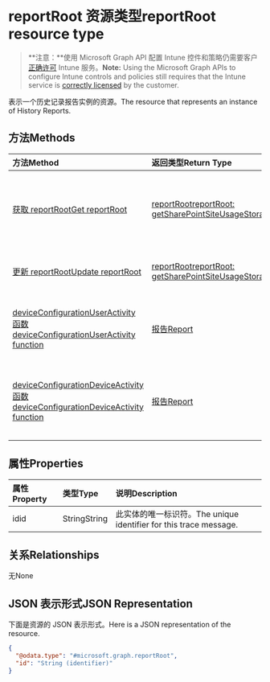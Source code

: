 # <a name="reportroot-resource-type"></a><span data-ttu-id="d8dc2-101">reportRoot 资源类型</span><span class="sxs-lookup"><span data-stu-id="d8dc2-101">reportRoot resource type</span></span>

> <span data-ttu-id="d8dc2-102">**注意：**使用 Microsoft Graph API 配置 Intune 控件和策略仍需要客户[正确许可](https://go.microsoft.com/fwlink/?linkid=839381) Intune 服务。</span><span class="sxs-lookup"><span data-stu-id="d8dc2-102">**Note:** Using the Microsoft Graph APIs to configure Intune controls and policies still requires that the Intune service is [correctly licensed](https://go.microsoft.com/fwlink/?linkid=839381) by the customer.</span></span>

<span data-ttu-id="d8dc2-103">表示一个历史记录报告实例的资源。</span><span class="sxs-lookup"><span data-stu-id="d8dc2-103">The resource that represents an instance of History Reports.</span></span>
## <a name="methods"></a><span data-ttu-id="d8dc2-104">方法</span><span class="sxs-lookup"><span data-stu-id="d8dc2-104">Methods</span></span>
|<span data-ttu-id="d8dc2-105">方法</span><span class="sxs-lookup"><span data-stu-id="d8dc2-105">Method</span></span>|<span data-ttu-id="d8dc2-106">返回类型</span><span class="sxs-lookup"><span data-stu-id="d8dc2-106">Return Type</span></span>|<span data-ttu-id="d8dc2-107">说明</span><span class="sxs-lookup"><span data-stu-id="d8dc2-107">Description</span></span>|
|:---|:---|:---|
|[<span data-ttu-id="d8dc2-108">获取 reportRoot</span><span class="sxs-lookup"><span data-stu-id="d8dc2-108">Get reportRoot</span></span>](../api/intune_deviceconfig_reportroot_get.md)|[<span data-ttu-id="d8dc2-109">reportRoot</span><span class="sxs-lookup"><span data-stu-id="d8dc2-109">reportRoot: getSharePointSiteUsageStorage</span></span>](../resources/intune_deviceconfig_reportroot.md)|<span data-ttu-id="d8dc2-110">读取 [reportRoot](../resources/intune_deviceconfig_reportroot.md) 对象的属性和关系。</span><span class="sxs-lookup"><span data-stu-id="d8dc2-110">Read properties and relationships of [plannerTaskDetails](../resources/intune_deviceconfig_reportroot.md) object.</span></span>|
|[<span data-ttu-id="d8dc2-111">更新 reportRoot</span><span class="sxs-lookup"><span data-stu-id="d8dc2-111">Update reportRoot</span></span>](../api/intune_deviceconfig_reportroot_update.md)|[<span data-ttu-id="d8dc2-112">reportRoot</span><span class="sxs-lookup"><span data-stu-id="d8dc2-112">reportRoot: getSharePointSiteUsageStorage</span></span>](../resources/intune_deviceconfig_reportroot.md)|<span data-ttu-id="d8dc2-113">更新 [reportRoot](../resources/intune_deviceconfig_reportroot.md) 对象的属性。</span><span class="sxs-lookup"><span data-stu-id="d8dc2-113">Update the properties of a [calendar](../resources/intune_deviceconfig_reportroot.md) object.</span></span>|
|[<span data-ttu-id="d8dc2-114">deviceConfigurationUserActivity 函数</span><span class="sxs-lookup"><span data-stu-id="d8dc2-114">deviceConfigurationUserActivity function</span></span>](../api/intune_deviceconfig_reportroot_deviceconfigurationuseractivity.md)|[<span data-ttu-id="d8dc2-115">报告</span><span class="sxs-lookup"><span data-stu-id="d8dc2-115">Report</span></span>](../resources/intune_deviceconfig_report.md)|<span data-ttu-id="d8dc2-116">设备配置用户活动报告的元数据</span><span class="sxs-lookup"><span data-stu-id="d8dc2-116">Metadata for the device configuration user activity report</span></span>|
|[<span data-ttu-id="d8dc2-117">deviceConfigurationDeviceActivity 函数</span><span class="sxs-lookup"><span data-stu-id="d8dc2-117">deviceConfigurationDeviceActivity function</span></span>](../api/intune_deviceconfig_reportroot_deviceconfigurationdeviceactivity.md)|[<span data-ttu-id="d8dc2-118">报告</span><span class="sxs-lookup"><span data-stu-id="d8dc2-118">Report</span></span>](../resources/intune_deviceconfig_report.md)|<span data-ttu-id="d8dc2-119">设备配置设备活动报告的元数据</span><span class="sxs-lookup"><span data-stu-id="d8dc2-119">Metadata for the device configuration device activity report</span></span>|

## <a name="properties"></a><span data-ttu-id="d8dc2-120">属性</span><span class="sxs-lookup"><span data-stu-id="d8dc2-120">Properties</span></span>
|<span data-ttu-id="d8dc2-121">属性</span><span class="sxs-lookup"><span data-stu-id="d8dc2-121">Property</span></span>|<span data-ttu-id="d8dc2-122">类型</span><span class="sxs-lookup"><span data-stu-id="d8dc2-122">Type</span></span>|<span data-ttu-id="d8dc2-123">说明</span><span class="sxs-lookup"><span data-stu-id="d8dc2-123">Description</span></span>|
|:---|:---|:---|
|<span data-ttu-id="d8dc2-124">id</span><span class="sxs-lookup"><span data-stu-id="d8dc2-124">id</span></span>|<span data-ttu-id="d8dc2-125">String</span><span class="sxs-lookup"><span data-stu-id="d8dc2-125">String</span></span>|<span data-ttu-id="d8dc2-126">此实体的唯一标识符。</span><span class="sxs-lookup"><span data-stu-id="d8dc2-126">The unique identifier for this trace message.</span></span>|

## <a name="relationships"></a><span data-ttu-id="d8dc2-127">关系</span><span class="sxs-lookup"><span data-stu-id="d8dc2-127">Relationships</span></span>
<span data-ttu-id="d8dc2-128">无</span><span class="sxs-lookup"><span data-stu-id="d8dc2-128">None</span></span>
## <a name="json-representation"></a><span data-ttu-id="d8dc2-129">JSON 表示形式</span><span class="sxs-lookup"><span data-stu-id="d8dc2-129">JSON Representation</span></span>
<span data-ttu-id="d8dc2-130">下面是资源的 JSON 表示形式。</span><span class="sxs-lookup"><span data-stu-id="d8dc2-130">Here is a JSON representation of the resource.</span></span>
<!-- {
  "blockType": "resource",
  "keyProperty": "id",
  "@odata.type": "microsoft.graph.reportRoot"
}
-->
``` json
{
  "@odata.type": "#microsoft.graph.reportRoot",
  "id": "String (identifier)"
}
```



